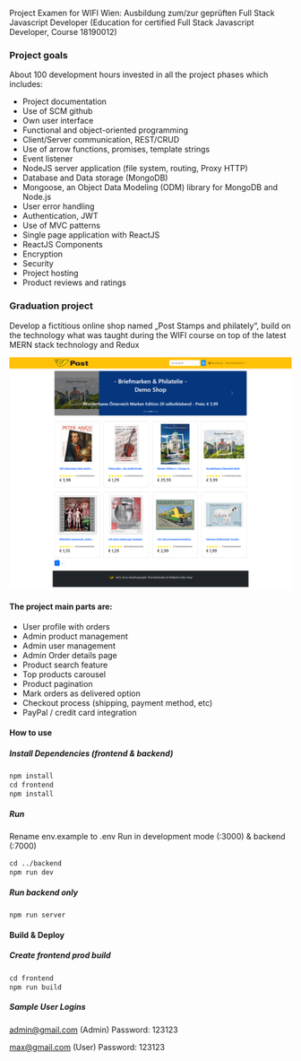 Project Examen for WIFI Wien: Ausbildung zum/zur geprüften Full Stack Javascript Developer  (Education for certified Full Stack Javascript Developer, Course 18190012)

### Project goals
About 100 development hours invested in all the project phases which includes:
- Project documentation
- Use of SCM github
- Own user interface
- Functional and object-oriented programming
- Client/Server communication, REST/CRUD
- Use of arrow functions, promises, template strings
- Event listener
- NodeJS server application (file system, routing, Proxy HTTP)
- Database and Data storage (MongoDB)
- Mongoose, an Object Data Modeling (ODM) library for MongoDB and Node.js
- User error handling
- Authentication, JWT
- Use of MVC patterns
- Single page application with ReactJS
- ReactJS Components
- Encryption
- Security
- Project hosting
- Product reviews and ratings

### Graduation project
Develop a fictitious online shop named „Post Stamps and philately“, build on the technology what was taught during the WIFI course on top of the latest MERN stack technology and Redux

![Post Stamps and philately!](./frontend/src/assets/PostOnlineShop.png "Post Stamps and philately")

#### The project main parts are:

- User profile with orders
- Admin product management
- Admin user management
- Admin Order details page
- Product search feature
- Top products carousel
- Product pagination
- Mark orders as delivered option
- Checkout process (shipping, payment method, etc)
- PayPal / credit card integration

#### How to use
##### Install Dependencies (frontend & backend)
```
npm install
cd frontend
npm install
```

##### Run
Rename env.example to .env
Run in development mode (:3000) & backend (:7000)

```
cd ../backend
npm run dev
```

##### Run backend only
```
npm run server
```

#### Build & Deploy

##### Create frontend prod build
```
cd frontend
npm run build
```
##### Sample User Logins
admin@gmail.com (Admin) 
Password: 123123

max@gmail.com (User)
Password: 123123
